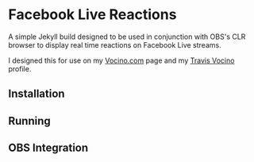 # Facebook Live Reactions

A simple Jekyll build designed to be used in conjunction with OBS's CLR browser to display real time reactions on Facebook Live streams.

I designed this for use on my [Vocino.com](https://facebook.com/vocinocom) page and my [Travis Vocino](https://facebook.com/vocino) profile.

## Installation

## Running

## OBS Integration

